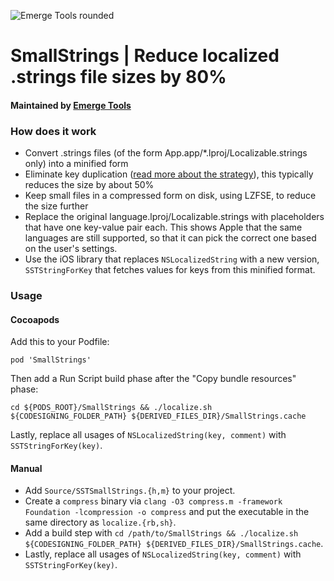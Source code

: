 ![Emerge Tools rounded](https://user-images.githubusercontent.com/6634452/205205728-19b3376a-e99a-4a74-916b-0519deeff08b.png)

# SmallStrings | Reduce localized .strings file sizes by 80%
#### Maintained by [Emerge Tools](https://emergetools.com?utm_source=smallstrings) 

### How does it work

- Convert .strings files (of the form App.app/\*.lproj/Localizable.strings only) into a minified form
- Eliminate key duplication ([read more about the strategy](https://eisel.me/localization)), this typically reduces the size by about 50%
- Keep small files in a compressed form on disk, using LZFSE, to reduce the size further
- Replace the original language.lproj/Localizable.strings with placeholders that have one key-value pair each. This shows Apple that the same languages are still supported, so that it can pick the correct one based on the user's settings.
- Use the iOS library that replaces `NSLocalizedString` with a new version, `SSTStringForKey` that fetches values for keys from this minified format.

### Usage

#### Cocoapods

Add this to your Podfile:
```
pod 'SmallStrings'
```

Then add a Run Script build phase after the "Copy bundle resources" phase:
```
cd ${PODS_ROOT}/SmallStrings && ./localize.sh ${CODESIGNING_FOLDER_PATH} ${DERIVED_FILES_DIR}/SmallStrings.cache
```

Lastly, replace all usages of `NSLocalizedString(key, comment)` with `SSTStringForKey(key)`.

#### Manual

- Add `Source/SSTSmallStrings.{h,m}` to your project.
- Create a `compress` binary via `clang -O3 compress.m -framework Foundation -lcompression -o compress` and put the executable in the same directory as `localize.{rb,sh}`.
- Add a build step with `cd /path/to/SmallStrings && ./localize.sh ${CODESIGNING_FOLDER_PATH} ${DERIVED_FILES_DIR}/SmallStrings.cache`.
- Lastly, replace all usages of `NSLocalizedString(key, comment)` with `SSTStringForKey(key)`.
